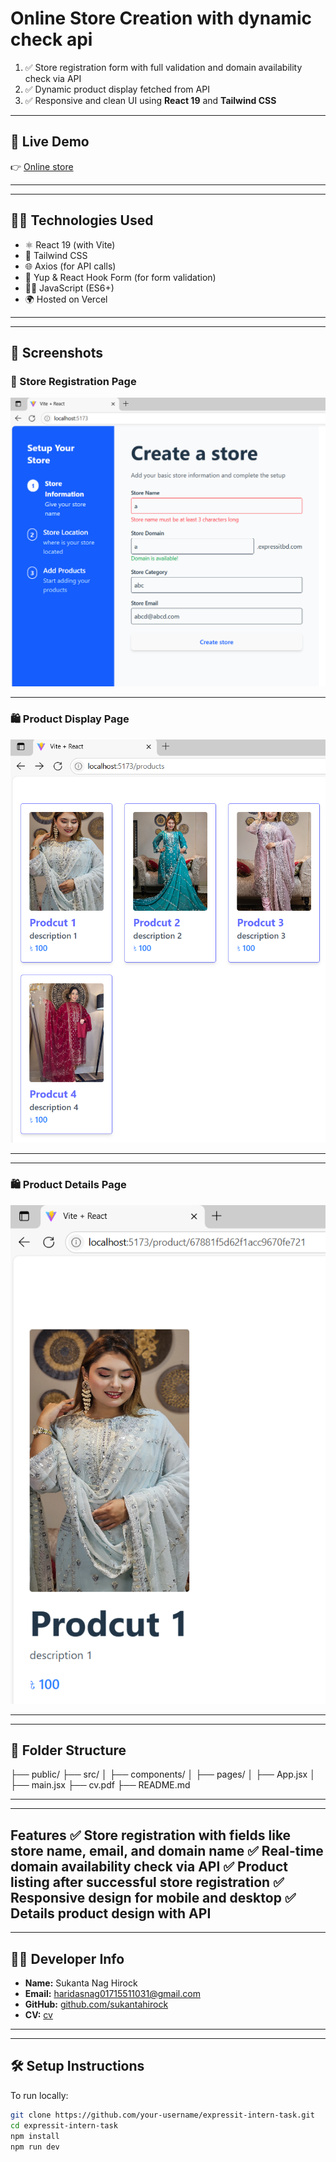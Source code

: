 
# Online Store Creation with dynamic check api 

1. ✅ Store registration form with full validation and domain availability check via API
2. ✅ Dynamic product display fetched from API
3. ✅ Responsive and clean UI using **React 19** and **Tailwind CSS**


---

## 🚀 Live Demo

👉 [Online store](https://store-creation-with-domain-check.vercel.app/)

---

---
## 🧑‍💻 Technologies Used

- ⚛️ React 19 (with Vite)
- 💨 Tailwind CSS
- 🌐 Axios (for API calls)
- 🧪 Yup & React Hook Form (for form validation)
- 🧑‍💻 JavaScript (ES6+)
- 🌍 Hosted on Vercel
---

---

## 📸 Screenshots

### 📝 Store Registration Page

![Store Registration](./screenshots/expressit1.png)

---

### 🛍️ Product Display Page

![Product List](./screenshots/expressit2.png)

---

---

### 🛍️ Product Details Page

![Product List](./screenshots/expressit3.png)

---
---

## 📂 Folder Structure
├── public/
├── src/
│ ├── components/
│ ├── pages/
│ ├── App.jsx
│ ├── main.jsx
├── cv.pdf
├── README.md

---

---
Features
✅ Store registration with fields like store name, email, and domain name
✅ Real-time domain availability check via API
✅ Product listing after successful store registration
✅ Responsive design for mobile and desktop
✅ Details product design with API
---

---

## 🧑‍💼 Developer Info

- **Name:** Sukanta Nag Hirock  
- **Email:** haridasnag01715511031@gmail.com  
- **GitHub:** [github.com/sukantahirock](https://github.com/sukantahirock)  
- **CV:** [cv](./cv.pdf)

---
---
## 🛠️ Setup Instructions

To run locally:

```bash
git clone https://github.com/your-username/expressit-intern-task.git
cd expressit-intern-task
npm install
npm run dev

